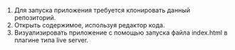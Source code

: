 1. Для запуска приложения требуется клонировать данный репозиторий.
2. Открыть содержимое, используя редактор кода.
3. Визуализировать приложение с помощью запуска файла index.html в плагине типа live server.
